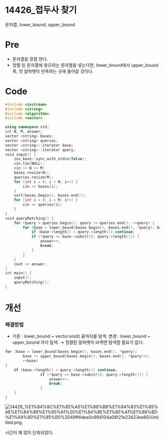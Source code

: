 # 14426_접두사 찾기

문자열,  lower_bound, upper_bound

# Pre

- 문자열을 정렬 한다.
- 정렬 된 문자열에 찾으려는 문자열을 넣는다면,
lower_bound에서 upper_bound
즉, 첫 알파벳이 만족하는 곳에 들어갈 것이다.

# Code

```cpp
#include <iostream>
#include <string>
#include <algorithm>
#include <vector>

using namespace std;
int N, M, answer;
vector <string> bases;
vector <string> queries;
vector <string>::iterator base;
vector <string>::iterator query;
void input() {
	ios_base::sync_with_stdio(false);
	cin.tie(NULL);
	cin >> N >> M;
	bases.resize(N);
	queries.resize(M);
	for (int i = 0; i < N; i++) {
		cin >> bases[i];
	}
	sort(bases.begin(), bases.end());
	for (int i = 0; i < M; i++) {
		cin >> queries[i];
	}
}
void queryMatching() {
	for (query = queries.begin(); query != queries.end(); ++query) {
		for (base = lower_bound(bases.begin(), bases.end(), *query); base != upper_bound(bases.begin(), bases.end(), *query)+1; ++base) {
			if (base->length() < query->length()) continue;
			if (*query == base->substr(0, query->length())) {
				answer++;
				break;
			}
		}
	}
	cout << answer;
}
int main() {
	input();
	queryMatching();
}
```

# 개선

### 해결방법

- 기존 : 
lower_bound ~ vector.end() 끝까지를 탐색.
변경 :
lower_bound ~ upper_bound 까지 탐색.
→ 정렬된 알파벳이 바뀌면 탐색할 필요가 없다.

```cpp
for (base = lower_bound(bases.begin(), bases.end(), *query); 
		base != upper_bound(bases.begin(), bases.end(), *query)+1; 
		++base) 
{
	if (base->length() < query->length()) continue;
				if (*query == base->substr(0, query->length())) {
					answer++;
					break;
				}
	}
}
```

![14426_%E1%84%8C%E1%85%A5%E1%86%B8%E1%84%83%E1%85%AE%E1%84%89%E1%85%A1%20%E1%84%8E%E1%85%A1%E1%86%BD%E1%84%80%E1%85%B5%2049ff4dea0c994104a08f21e23423ee60/Untitled.png](14426_%E1%84%8C%E1%85%A5%E1%86%B8%E1%84%83%E1%85%AE%E1%84%89%E1%85%A1%20%E1%84%8E%E1%85%A1%E1%86%BD%E1%84%80%E1%85%B5%2049ff4dea0c994104a08f21e23423ee60/Untitled.png)

시간이 꽤 많이 단축되었다.